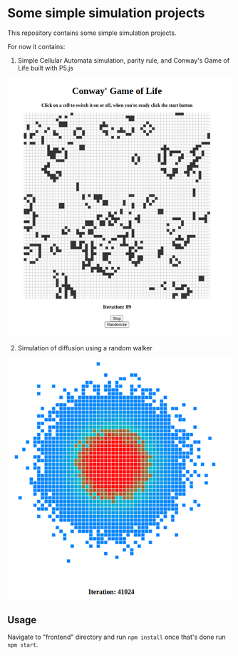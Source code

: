 # Some simple simulation projects

This repository contains some simple simulation projects.

For now it contains:

1. Simple Cellular Automata simulation, parity rule, and Conway's Game of Life built with P5.js

![Cellular Automata](./images/conway.png)

2. Simulation of diffusion using a random walker

![Diffusion](./images/diffusion.png)

## Usage

Navigate to "frontend" directory and run `npm install` once that's done run `npm start`.